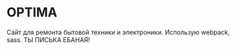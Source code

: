 # OPTIMA
Сайт для ремонта бытовой техники и электроники. Использую webpack, sass. 
ТЫ ПИСЬКА ЕБАНАЯ!